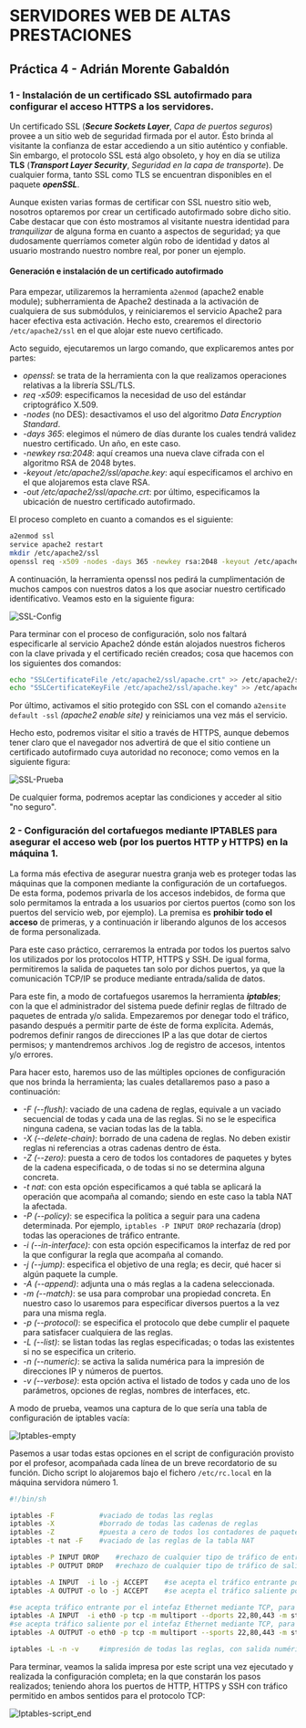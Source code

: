 # SERVIDORES WEB DE ALTAS PRESTACIONES
## Práctica 4 - Adrián Morente Gabaldón

### 1 - Instalación de un certificado SSL autofirmado para configurar el acceso HTTPS a los servidores.

Un certificado SSL (***Secure Sockets Layer***, *Capa de puertos seguros*) provee a un sitio web de seguridad firmada por el autor. Ésto brinda al visitante la confianza de estar accediendo a un sitio auténtico y confiable. Sin embargo, el protocolo SSL está algo obsoleto, y hoy en día se utiliza **TLS** (***Transport Layer Security***, *Seguridad en la capa de transporte*). De cualquier forma, tanto SSL como TLS se encuentran disponibles en el paquete ***openSSL***.

Aunque existen varias formas de certificar con SSL nuestro sitio web, nosotros optaremos por crear un certificado autofirmado sobre dicho sitio. Cabe destacar que con ésto mostramos al visitante nuestra identidad para *tranquilizar* de alguna forma en cuanto a aspectos de seguridad; ya que dudosamente querríamos cometer algún robo de identidad y datos al usuario mostrando nuestro nombre real, por poner un ejemplo.

#### Generación e instalación de un certificado autofirmado

Para empezar, utilizaremos la herramienta `a2enmod` (apache2 enable module); subherramienta de Apache2 destinada a la activación de cualquiera de sus submódulos, y reiniciaremos el servicio Apache2 para hacer efectiva esta activación. Hecho esto, crearemos el directorio `/etc/apache2/ssl` en el que alojar este nuevo certificado.

Acto seguido, ejecutaremos un largo comando, que explicaremos antes por partes:
+ *openssl*: se trata de la herramienta con la que realizamos operaciones relativas a la librería SSL/TLS.
+ *req -x509*: especificamos la necesidad de uso del estándar criptográfico X.509.
+ *-nodes* (no DES): desactivamos el uso del algoritmo *Data Encryption Standard*.
+ *-days 365*: elegimos el número de días durante los cuales tendrá validez nuestro certificado. Un año, en este caso.
+ *-newkey rsa:2048*: aquí creamos una nueva clave cifrada con el algoritmo RSA de 2048 bytes.
+ *-keyout /etc/apache2/ssl/apache.key*: aquí especificamos el archivo en el que alojaremos esta clave RSA.
+ *-out /etc/apache2/ssl/apache.crt*: por último, especificamos la ubicación de nuestro certificado autofirmado.

El proceso completo en cuanto a comandos es el siguiente:

```bash
a2enmod ssl
service apache2 restart
mkdir /etc/apache2/ssl
openssl req -x509 -nodes -days 365 -newkey rsa:2048 -keyout /etc/apache2/ssl/apache.key -out /etc/apache2/ssl/apache.crt
```

A continuación, la herramienta openssl nos pedirá la cumplimentación de muchos campos con nuestros datos a los que asociar nuestro certificado identificativo. Veamos esto en la siguiente figura:

![SSL-Config](https://github.com/adrianmorente/SWAP_UGR/blob/master/Practica4/images/ssl-config.png)

Para terminar con el proceso de configuración, solo nos faltará especificarle al servicio Apache2 dónde están alojados nuestros ficheros con la clave privada y el certificado recién creados; cosa que hacemos con los siguientes dos comandos:

```bash
echo "SSLCertificateFile /etc/apache2/ssl/apache.crt" >> /etc/apache2/sites-available/default-ssl
echo "SSLCertificateKeyFile /etc/apache2/ssl/apache.key" >> /etc/apache2/sites-available/default-ssl
```

Por último, activamos el sitio protegido con SSL con el comando `a2ensite default -ssl` *(apache2 enable site)* y reiniciamos una vez más el servicio.

Hecho esto, podremos visitar el sitio a través de HTTPS, aunque debemos tener claro que el navegador nos advertirá de que el sitio contiene un certificado autofirmado cuya autoridad no reconoce; como vemos en la siguiente figura:

![SSL-Prueba](https://github.com/adrianmorente/SWAP_UGR/blob/master/Practica4/images/ssl-prueba.png)

De cualquier forma, podremos aceptar las condiciones y acceder al sitio "no seguro".

### 2 - Configuración del cortafuegos mediante IPTABLES para asegurar el acceso web (por los puertos HTTP y HTTPS) en la máquina 1.

La forma más efectiva de asegurar nuestra granja web es proteger todas las máquinas que la componen mediante la configuración de un cortafuegos. De esta forma, podemos privarla de los accesos indebidos, de forma que solo permitamos la entrada a los usuarios por ciertos puertos (como son los puertos del servicio web, por ejemplo). La premisa es **prohibir todo el acceso** de primeras, y a continuación ir liberando algunos de los accesos de forma personalizada.

Para este caso práctico, cerraremos la entrada por todos los puertos salvo los utilizados por los protocolos HTTP, HTTPS y SSH. De igual forma, permitiremos la salida de paquetes tan solo por dichos puertos, ya que la comunicación TCP/IP se produce mediante entrada/salida de datos.

Para este fin, a modo de cortafuegos usaremos la herramienta ***iptables***; con la que el administrador del sistema puede definir reglas de filtrado de paquetes de entrada y/o salida. Empezaremos por denegar todo el tráfico, pasando después a permitir parte de éste de forma explícita. Además, podremos definir rangos de direcciones IP a las que dotar de ciertos permisos; y mantendremos archivos .log de registro de accesos, intentos y/o errores.

Para hacer esto, haremos uso de las múltiples opciones de configuración que nos brinda la herramienta; las cuales detallaremos paso a paso a continuación:

+ *-F (--flush)*: vaciado de una cadena de reglas, equivale a un vaciado secuencial de todas y cada una de las reglas. Si no se le especifica ninguna cadena, se vacian todas las de la tabla.
+ *-X (--delete-chain)*: borrado de una cadena de reglas. No deben existir reglas ni referencias a otras cadenas dentro de ésta.
+ *-Z (--zero)*: puesta a cero de todos los contadores de paquetes y bytes de la cadena especificada, o de todas si no se determina alguna concreta.
+ *-t nat*: con esta opción especificamos a qué tabla se aplicará la operación que acompaña al comando; siendo en este caso la tabla NAT la afectada.
+ *-P (--policy)*: se especifica la política a seguir para una cadena determinada. Por ejemplo, `iptables -P INPUT DROP` rechazaría (drop) todas las operaciones de tráfico entrante.
+ *-i (--in-interface)*: con esta opción especificamos la interfaz de red por la que configurar la regla que acompaña al comando.
+ *-j (--jump)*: especifica el objetivo de una regla; es decir, qué hacer si algún paquete la cumple.
+ *-A (--append)*: adjunta una o más reglas a la cadena seleccionada.
+ *-m (--match)*: se usa para comprobar una propiedad concreta. En nuestro caso lo usaremos para especificar diversos puertos a la vez para una misma regla.
+ *-p (--protocol)*: se especifica el protocolo que debe cumplir el paquete para satisfacer cualquiera de las reglas.
+ *-L (--list)*: se listan todas las reglas especificadas; o todas las existentes si no se especifica un criterio.
+ *-n (--numeric)*: se activa la salida numérica para la impresión de direcciones IP y números de puertos.
+ *-v (--verbose)*: esta opción activa el listado de todos y cada uno de los parámetros, opciones de reglas, nombres de interfaces, etc.

A modo de prueba, veamos una captura de lo que sería una tabla de configuración de iptables vacía:

![Iptables-empty](https://github.com/adrianmorente/SWAP_UGR/blob/master/Practica4/images/iptables-empty.png)

Pasemos a usar todas estas opciones en el script de configuración provisto por el profesor, acompañada cada línea de un breve recordatorio de su función. Dicho script lo alojaremos bajo el fichero `/etc/rc.local` en la máquina servidora número 1.

```bash
#!/bin/sh

iptables -F           #vaciado de todas las reglas
iptables -X           #borrado de todas las cadenas de reglas
iptables -Z           #puesta a cero de todos los contadores de paquetes y bytes
iptables -t nat -F    #vaciado de las reglas de la tabla NAT

iptables -P INPUT DROP    #rechazo de cualquier tipo de tráfico de entrada
iptables -P OUTPUT DROP   #rechazo de cualquier tipo de tráfico de salida

iptables -A INPUT  -i lo -j ACCEPT    #se acepta el tráfico entrante por el interfaz loopback
iptables -A OUTPUT -o lo -j ACCEPT    #se acepta el tráfico saliente por el interfaz loopback

#se acepta tráfico entrante por el intefaz Ethernet mediante TCP, para los puertos 22, 80 y 443 para conexiones nuevas y/o establecidas
iptables -A INPUT  -i eth0 -p tcp -m multiport --dports 22,80,443 -m state --state NEW,ESTABLISHED -j ACCEPT
#se acepta tráfico saliente por el intefaz Ethernet mediante TCP, para los puertos 22, 80 y 443 para conexiones establecidas
iptables -A OUTPUT -o eth0 -p tcp -m multiport --sports 22,80,443 -m state --state ESTABLISHED -j ACCEPT

iptables -L -n -v     #impresión de todas las reglas, con salida numérica y con todos los nombres y opciones
```

Para terminar, veamos la salida impresa por este script una vez ejecutado y realizada la configuración completa; en la que constarán los pasos realizados; teniendo ahora los puertos de HTTP, HTTPS y SSH con tráfico permitido en ambos sentidos para el protocolo TCP:

![Iptables-script_end](https://github.com/adrianmorente/SWAP_UGR/blob/master/Practica4/images/iptables-script_end.png)

